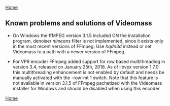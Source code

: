 [Home](index.md)

## Known problems and solutions of Videomass

- On Windows the ffMPEG version 3.1.5 included ON the installation program, 
denoiser _nlmeans_ filter is not implemented, since it exists only in the most 
recent versions of FFmpeg. Use _hqdn3d_ instead or set Videomass to a path with a 
newer version of FFmpeg.

- For VP9 encoder FFmpeg added support for row based multithreading in version 3.4, released on January 25th, 2018. As of libvpx version 1.7.0 this multithreading enhancement is not enabled by default and needs be manually activated with the -row-mt 1 switch. Note that this feature is not available in version 3.1.5 of FFmpeg pachetized with the Videomass installer for Windows and should be disabled when using this encoder.



[Home](index.md)
